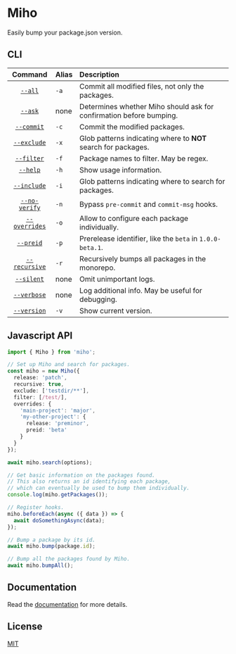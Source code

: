 # Miho

Easily bump your package.json version.

## CLI

|                        Command                        | Alias | Description                                                         |
| :---------------------------------------------------: | :---- | :------------------------------------------------------------------ |
|       [`--all`](https://tb.dev.br/miho/cli#all)       | `-a`  | Commit all modified files, not only the packages.                   |
|       [`--ask`](https://tb.dev.br/miho/cli#ask)       | none  | Determines whether Miho should ask for confirmation before bumping. |
|    [`--commit`](https://tb.dev.br/miho/cli#commit)    | `-c`  | Commit the modified packages.                                       |
|   [`--exclude`](https://tb.dev.br/miho/cli#exclude)   | `-x`  | Glob patterns indicating where to **NOT** search for packages.      |
|    [`--filter`](https://tb.dev.br/miho/cli#filter)    | `-f`  | Package names to filter. May be regex.                              |
|      [`--help`](https://tb.dev.br/miho/cli#help)      | `-h`  | Show usage information.                                             |
|   [`--include`](https://tb.dev.br/miho/cli#include)   | `-i`  | Glob patterns indicating where to search for packages.              |
| [`--no-verify`](https://tb.dev.br/miho/cli#no-verify) | `-n`  | Bypass `pre-commit` and `commit-msg` hooks.                         |
| [`--overrides`](https://tb.dev.br/miho/cli#overrides) | `-o`  | Allow to configure each package individually.                       |
|     [`--preid`](https://tb.dev.br/miho/cli#preid)     | `-p`  | Prerelease identifier, like the `beta` in `1.0.0-beta.1`.           |
| [`--recursive`](https://tb.dev.br/miho/cli#recursive) | `-r`  | Recursively bumps all packages in the monorepo.                     |
|    [`--silent`](https://tb.dev.br/miho/cli#silent)    | none  | Omit unimportant logs.                                              |
|   [`--verbose`](https://tb.dev.br/miho/cli#verbose)   | none  | Log additional info. May be useful for debugging.                   |
|   [`--version`](https://tb.dev.br/miho/cli#version)   | `-v`  | Show current version.                                               |

## Javascript API

```ts
import { Miho } from 'miho';

// Set up Miho and search for packages.
const miho = new Miho({
  release: 'patch',
  recursive: true,
  exclude: ['testdir/**'],
  filter: [/test/],
  overrides: {
    'main-project': 'major',
    'my-other-project': {
      release: 'preminor',
      preid: 'beta'
    }
  }
});

await miho.search(options);

// Get basic information on the packages found.
// This also returns an id identifying each package,
// which can eventually be used to bump them individually.
console.log(miho.getPackages());

// Register hooks.
miho.beforeEach(async ({ data }) => {
  await doSomethingAsync(data);
});

// Bump a package by its id.
await miho.bump(package.id);

// Bump all the packages found by Miho.
await miho.bumpAll();
```

## Documentation

Read the [documentation](https://tb.dev.br/miho) for more details.

## License

[MIT](https://github.com/ferreira-tb/miho/blob/main/LICENSE)
